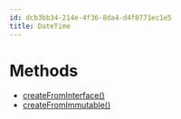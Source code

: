 ```yaml
---
id: dcb3bb34-214e-4f36-8da4-d4f0771ec1e5
title: DateTime
---
```


# Methods

-   [createFromInterface()](20201113123327-createfrominterface)
-   [createFromImmutable()](20201113123648-createfromimmutable)

